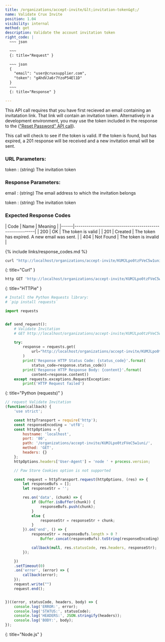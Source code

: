 ```yaml
---
title: /organizations/accept-invite/&lt;invitation-token&gt;/
name: Validate Crux Invite
position: 1.04
visibility: internal
method: get
description: Validate the account invitation token
right_code: |
  ~~~ json

  ~~~
  {: title="Request" }

  ~~~ json
  {
    "email": "user@cruxsupplier.com",
    "token": "gAhdVJa6r7YzoP54El1D"
  }
  ~~~
  {: title="Response" }

---
```

This API call requires that you have first recieved an email containing an invitatation link. That link will contain an invitation token. Alternatively in a development environment, you may use the token included in the response to the (["Reset Password" API call](#organizationpassword-reset)).

This call will check to see if the token is valid. If the token is found, but has expired, a 201 response will be received and a new invitation email will be sent.

### URL Parameters:

token
: (string) The invitation token

### Response Parameters:

email
: (string) The email address to which the invitation belongs

token
: (string) The invitation token

### Expected Response Codes

| Code | Name      | Meaning                                      |
|------|----------------------------------------------------------|
| 200  | OK        | The token is valid                           |
| 201  | Created   | The token has expired. A new email was sent. |
| 404  | Not Found | The token is invalid                         |

{% include links/response_codes.md %}


~~~ bash
curl "http://localhost/organizations/accept-invite/KUMJLpo0tzFVeC5w1uni/"

~~~
{: title="Curl" }

~~~ bash
http GET 'http://localhost/organizations/accept-invite/KUMJLpo0tzFVeC5w1uni/'

~~~
{: title="HTTPie" }

~~~ python
# Install the Python Requests library:
# `pip install requests`

import requests


def send_request():
    # Validate Invitation
    # GET http://localhost/organizations/accept-invite/KUMJLpo0tzFVeC5w1uni/

    try:
        response = requests.get(
            url="http://localhost/organizations/accept-invite/KUMJLpo0tzFVeC5w1uni/",
        )
        print('Response HTTP Status Code: {status_code}'.format(
            status_code=response.status_code))
        print('Response HTTP Response Body: {content}'.format(
            content=response.content))
    except requests.exceptions.RequestException:
        print('HTTP Request failed')

~~~
{: title="Python (requests)" }

~~~ javascript
// request Validate Invitation
(function(callback) {
    'use strict';

    const httpTransport = require('http');
    const responseEncoding = 'utf8';
    const httpOptions = {
        hostname: 'localhost',
        port: '80',
        path: '/organizations/accept-invite/KUMJLpo0tzFVeC5w1uni/',
        method: 'GET',
        headers: {}
    };
    httpOptions.headers['User-Agent'] = 'node ' + process.version;

    // Paw Store Cookies option is not supported

    const request = httpTransport.request(httpOptions, (res) => {
        let responseBufs = [];
        let responseStr = '';

        res.on('data', (chunk) => {
            if (Buffer.isBuffer(chunk)) {
                responseBufs.push(chunk);
            }
            else {
                responseStr = responseStr + chunk;
            }
        }).on('end', () => {
            responseStr = responseBufs.length > 0 ?
                Buffer.concat(responseBufs).toString(responseEncoding) : responseStr;

            callback(null, res.statusCode, res.headers, responseStr);
        });

    })
    .setTimeout(0)
    .on('error', (error) => {
        callback(error);
    });
    request.write("")
    request.end();


})((error, statusCode, headers, body) => {
    console.log('ERROR:', error);
    console.log('STATUS:', statusCode);
    console.log('HEADERS:', JSON.stringify(headers));
    console.log('BODY:', body);
});

~~~
{: title="Node.js" }
